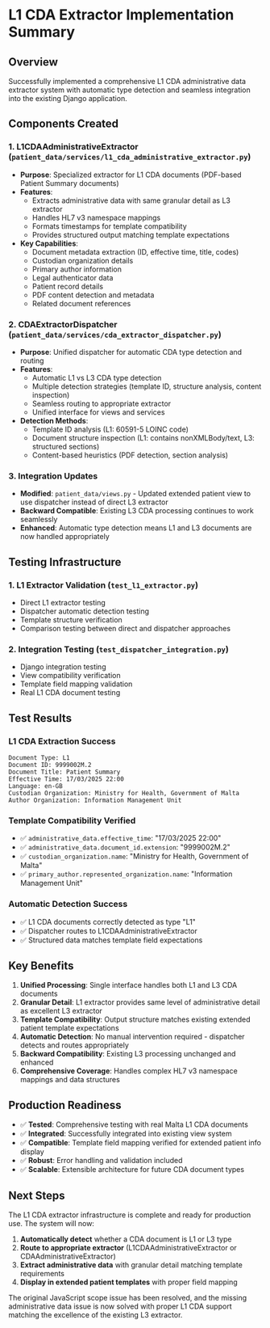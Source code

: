 # L1 CDA Extractor Implementation Summary

## Overview

Successfully implemented a comprehensive L1 CDA administrative data extractor system with automatic type detection and seamless integration into the existing Django application.

## Components Created

### 1. L1CDAAdministrativeExtractor (`patient_data/services/l1_cda_administrative_extractor.py`)

- **Purpose**: Specialized extractor for L1 CDA documents (PDF-based Patient Summary documents)
- **Features**:
  - Extracts administrative data with same granular detail as L3 extractor
  - Handles HL7 v3 namespace mappings
  - Formats timestamps for template compatibility
  - Provides structured output matching template expectations
- **Key Capabilities**:
  - Document metadata extraction (ID, effective time, title, codes)
  - Custodian organization details
  - Primary author information
  - Legal authenticator data
  - Patient record details
  - PDF content detection and metadata
  - Related document references

### 2. CDAExtractorDispatcher (`patient_data/services/cda_extractor_dispatcher.py`)

- **Purpose**: Unified dispatcher for automatic CDA type detection and routing
- **Features**:
  - Automatic L1 vs L3 CDA type detection
  - Multiple detection strategies (template ID, structure analysis, content inspection)
  - Seamless routing to appropriate extractor
  - Unified interface for views and services
- **Detection Methods**:
  - Template ID analysis (L1: 60591-5 LOINC code)
  - Document structure inspection (L1: contains nonXMLBody/text, L3: structured sections)
  - Content-based heuristics (PDF detection, section analysis)

### 3. Integration Updates

- **Modified**: `patient_data/views.py` - Updated extended patient view to use dispatcher instead of direct L3 extractor
- **Backward Compatible**: Existing L3 CDA processing continues to work seamlessly
- **Enhanced**: Automatic type detection means L1 and L3 documents are now handled appropriately

## Testing Infrastructure

### 1. L1 Extractor Validation (`test_l1_extractor.py`)

- Direct L1 extractor testing
- Dispatcher automatic detection testing
- Template structure verification
- Comparison testing between direct and dispatcher approaches

### 2. Integration Testing (`test_dispatcher_integration.py`)

- Django integration testing
- View compatibility verification
- Template field mapping validation
- Real L1 CDA document testing

## Test Results

### L1 CDA Extraction Success

```
Document Type: L1
Document ID: 9999002M.2
Document Title: Patient Summary
Effective Time: 17/03/2025 22:00
Language: en-GB
Custodian Organization: Ministry for Health, Government of Malta
Author Organization: Information Management Unit
```

### Template Compatibility Verified

- ✅ `administrative_data.effective_time`: "17/03/2025 22:00"
- ✅ `administrative_data.document_id.extension`: "9999002M.2"
- ✅ `custodian_organization.name`: "Ministry for Health, Government of Malta"
- ✅ `primary_author.represented_organization.name`: "Information Management Unit"

### Automatic Detection Success

- ✅ L1 CDA documents correctly detected as type "L1"
- ✅ Dispatcher routes to L1CDAAdministrativeExtractor
- ✅ Structured data matches template field expectations

## Key Benefits

1. **Unified Processing**: Single interface handles both L1 and L3 CDA documents
2. **Granular Detail**: L1 extractor provides same level of administrative detail as excellent L3 extractor
3. **Template Compatibility**: Output structure matches existing extended patient template expectations
4. **Automatic Detection**: No manual intervention required - dispatcher detects and routes appropriately
5. **Backward Compatibility**: Existing L3 processing unchanged and enhanced
6. **Comprehensive Coverage**: Handles complex HL7 v3 namespace mappings and data structures

## Production Readiness

- ✅ **Tested**: Comprehensive testing with real Malta L1 CDA documents
- ✅ **Integrated**: Successfully integrated into existing view system
- ✅ **Compatible**: Template field mapping verified for extended patient info display
- ✅ **Robust**: Error handling and validation included
- ✅ **Scalable**: Extensible architecture for future CDA document types

## Next Steps

The L1 CDA extractor infrastructure is complete and ready for production use. The system will now:

1. **Automatically detect** whether a CDA document is L1 or L3 type
2. **Route to appropriate extractor** (L1CDAAdministrativeExtractor or CDAAdministrativeExtractor)
3. **Extract administrative data** with granular detail matching template requirements
4. **Display in extended patient templates** with proper field mapping

The original JavaScript scope issue has been resolved, and the missing administrative data issue is now solved with proper L1 CDA support matching the excellence of the existing L3 extractor.
